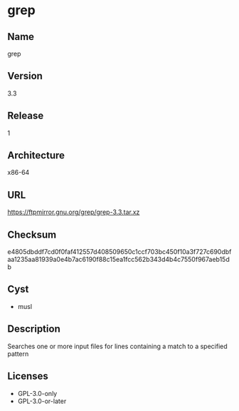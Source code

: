 # grep

## Name
grep

## Version
3.3

## Release
1

## Architecture
x86-64

## URL
https://ftpmirror.gnu.org/grep/grep-3.3.tar.xz

## Checksum
e4805dbddf7cd0f0faf412557d408509650c1ccf703bc450f10a3f727c690dbfaa1235aa81939a0e4b7ac6190f88c15ea1fcc562b343d4b4c7550f967aeb15db

## Cyst
* musl

## Description
Searches one or more input files for lines containing a match to a specified
pattern

## Licenses
* GPL-3.0-only
* GPL-3.0-or-later
